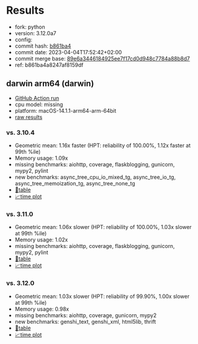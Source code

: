 # Results

- fork: python
- version: 3.12.0a7
- config: 
- commit hash: [b861ba4](https://github.com/python/cpython/commit/b861ba4)
- commit date: 2023-04-04T17:52:42+02:00
- commit merge base: [89e6a3446184925ee7f17cd0d948c7784a88b8d7](https://github.com/python/cpython/commit/89e6a3446184925ee7f17cd0d948c7784a88b8d7)
- ref: b861ba4a8247af8159df

## darwin arm64 (darwin)

- [GitHub Action run](https://github.com/faster-cpython/benchmarking/actions/runs/6961755026)
- cpu model: missing
- platform: macOS-14.1.1-arm64-arm-64bit
- [raw results](bm-20230404-darwin-arm64-python-b861ba4a8247af8159df-3.12.0a7-b861ba4.json)

### vs. 3.10.4

- Geometric mean: 1.16x faster (HPT: reliability of 100.00%, 1.12x faster at 99th %ile)
- Memory usage: 1.09x
- missing benchmarks: aiohttp, coverage, flaskblogging, gunicorn, mypy2, pylint
- new benchmarks: async_tree_cpu_io_mixed_tg, async_tree_io_tg, async_tree_memoization_tg, async_tree_none_tg
- [📄table](bm-20230404-darwin-arm64-python-b861ba4a8247af8159df-3.12.0a7-b861ba4-vs-3.10.4.md)
- [📈time plot](bm-20230404-darwin-arm64-python-b861ba4a8247af8159df-3.12.0a7-b861ba4-vs-3.10.4.png)

### vs. 3.11.0

- Geometric mean: 1.06x slower (HPT: reliability of 100.00%, 1.03x slower at 99th %ile)
- Memory usage: 1.02x
- missing benchmarks: aiohttp, coverage, flaskblogging, gunicorn, mypy2, pylint
- [📄table](bm-20230404-darwin-arm64-python-b861ba4a8247af8159df-3.12.0a7-b861ba4-vs-3.11.0.md)
- [📈time plot](bm-20230404-darwin-arm64-python-b861ba4a8247af8159df-3.12.0a7-b861ba4-vs-3.11.0.png)

### vs. 3.12.0

- Geometric mean: 1.03x slower (HPT: reliability of 99.90%, 1.00x slower at 99th %ile)
- Memory usage: 0.98x
- missing benchmarks: aiohttp, coverage, gunicorn, mypy2
- new benchmarks: genshi_text, genshi_xml, html5lib, thrift
- [📄table](bm-20230404-darwin-arm64-python-b861ba4a8247af8159df-3.12.0a7-b861ba4-vs-3.12.0.md)
- [📈time plot](bm-20230404-darwin-arm64-python-b861ba4a8247af8159df-3.12.0a7-b861ba4-vs-3.12.0.png)

